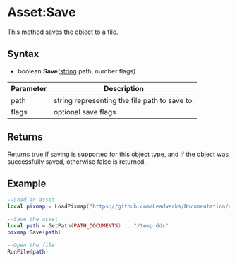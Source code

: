 # Asset:Save

This method saves the object to a file.

## Syntax

- boolean **Save**([string](https://www.lua.org/manual/5.4/manual.html#6.4) path, number flags)

| Parameter | Description |
|---|---|
| path | string representing the file path to save to. |
| flags | optional save flags |

## Returns

Returns true if saving is supported for this object type, and if the object was successfully saved, otherwise false is returned.

## Example

```lua
--Load an asset
local pixmap = LoadPixmap("https://github.com/Leadwerks/Documentation/raw/master/Assets/Materials/Brick/brickwall01.dds")

--Save the asset
local path = GetPath(PATH_DOCUMENTS) .. "/temp.dds"
pixmap:Save(path)

--Open the file
RunFile(path)
```
